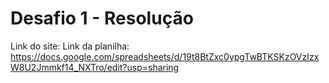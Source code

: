 # Desafio 1 - Resolução

Link do site:
Link da planilha: https://docs.google.com/spreadsheets/d/19t8BtZxc0ypgTwBTKSKzOVzIzxW8U2Jmmkf14_NXTro/edit?usp=sharing
